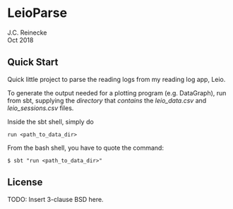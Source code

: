 # LeioParse

J.C. Reinecke\
Oct 2018

## Quick Start

Quick little project to parse the reading logs from my reading log app, Leio.

To generate the output needed for a plotting program (e.g. DataGraph), run
from sbt, supplying the *directory* that *contains* the *leio_data.csv* and
*leio_sessions.csv* files.

Inside the sbt shell, simply do
```
run <path_to_data_dir>
```

From the bash shell, you have to quote the command:
```
$ sbt "run <path_to_data_dir>"
```

## License

TODO: Insert 3-clause BSD here.
